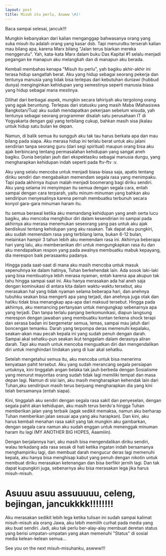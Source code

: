 ```yaml
---
layout: post
title: Misuh itu perlu, Aswww \#1!
---
```


Baca sampai selesai, jancuk!!!

Mungkin kebanyakan dari kalian menganggap bahwasanya orang yang suka misuh itu adalah orang yang kasar dsb. Tapi menurutku terserah kalian mau bilang apa, karena Marx bilang "Jalan terus biarkan mereka menggerutu". Yah, kata-kata Marx dalam buku Das Kapital #1 selalu menjadi pegangan ke manapun aku melangkah dan di manapun aku berada.

Kembali membahas kenapa "Misuh itu perlu", yah bagiku akhir-akhir ini terasa hidup sangatlah berat. Aku yang hidup sebagai seorang pekerja dan tentunya manusia yang tidak bisa terlepas dari kebutuhan duniawi (hubbud dunya) menginginkan kehidupan yang semestinya seperti manusia biasa yang hidup sebagai mana mestinya.

Dilihat dari berbagai aspek, mungkin secara lahiriyah aku tergolong orang yang agak beruntung. Terlepas dari statusku yang masih Maba (Mahasiswa Bangkotan/Tua) aku sudah mendapatkan pekerjaan sebelum wisuda, yah tentunya sebagai seorang programmer disalah satu perusahaan IT di Yogyakarta dengan gaji yang terbilang cukup, bahkan masih sisa jikalau untuk hidup satu bulan ke depan.

Namun, di balik semua itu sungguh aku tak tau harus berkata apa dan mau bilang pada siapa. Aku merasa hidup ini terlalu berat untuk aku jalani sendirian tanpa seorang guru (dari segi spiritual) maupun orang bisa aku ajak berbincang tentang permasalahan kehidupan yang sangat aneh bagiku. Dunia berjalan jauh dari ekspektasiku sebagai manusia dungu, yang mengharapkan kehidupan indah seperti pada ftv-ftv :v. 

Aku yang selalu mencoba untuk menjadi biasa-biasa saja, apatis tentang diriku sendiri dan mengabaikan memendam segala rasa yang menimpaku. Tapi pada akhirnya itupun malah menjadi boomerang bagi diriku sendiri. Aku yang selama ini menyimpan itu semua dengan segala cara, entah sampai dengan cara terparah, yaitu minum-minuman yang bahkan aku sendiripun menyesalinya karena pernah membuatku terbunuh secara konyol gara-gara minuman haram itu.

Itu semua berawal ketika aku memandang kehidupan yang aneh serta lucu bagiku, aku mencoba menghibur diri dalam kesendirian ini sampai pada akhirnya aku merasa menemukan seseorang yang pas untuk aku ajak berdiskusi tentang kehidupan yang aku rasakan. Tak dapat aku pungkiri, aku sudah memendam rasa yang terbilang lama, bukan 6-12 bulan, melainkan hampir 3 tahun lebih aku memendam rasa ini. Akhirnya beberapa hari yang lalu, aku memberanikan diri untuk mengungkapkan rasa itu dan aku mendapatkan respon yang pada awalnya membuatku mabuk kepayang, dia merespon baik perasaanku padanya. 

Hingga pada saat-saat di mana aku masih mencoba untuk masuk sepenuhnya ke dalam hatinya, Tuhan berkehendak lain. Ada sosok laki-laki yang bisa membuatnya lebih merasa nyaman, entah karena apa akupun tak tahu hingga sampai saat ini. Aku hanya merasakan ada hal aneh saja dengan kominukasi di antara kita dalam waktu-waktu tersebut, aku merasakan hal yang tidak nyaman selama beberapa hari, dan anehnya tubuhku seakan bisa mengerti apa yang terjadi, dan anehnya juga otak dan hatiku tidak bisa menangkap apa-apa dari maksud tersebut. Hingga pada akhirnya, aku memancing pertanyaan untuk mengungkap sebenarnya apa yang terjadi. Dan tanpa terlalu panjang berkomunikasi, diapun langsung merespon dengan jawaban yang membuatku kontan terkena shock terapi dan serasa badan ini bergemetar semua, lemas, sampai mau jatuh dari boncengan temanku. Darah yang terpompa deras memenuhi kepalaku, seakan-akan mau pecah kepala ini yang sudah penuh dengan darah. Sampai akal sehatku-pun seakan ikut tenggelam dalam derasnya aliran darah. Tapi aku masih untuk mencoba menguatkan diri dan mengendalikan diri untuk menghindari tindakan yang di luar akal sehatku.

Setelah mengetahui semua itu, aku mencoba untuk bisa menerima kenyataan pahit tersebut. Aku yang sudah merancang segala persiapan untuknya, kini tinggalah angan belaka tak jauh berbeda dengan Sosialisme yang menurut mayoritas orang sudah tidak lagi memiliki tempat dan masa depan lagi. Namun di sisi lain, aku masih mengharapkan kehendak lain dari Tuhan,aku sendiripun masih terus berjuang mengharapkan dia yang kini telah bersamanya (entah siapa). 

Kini, tinggalah aku sendiri dengan segala rasa sakit dan penyeselan, dengan segala pahit akan kehidupan, aku masih terus berdo'a hingga Tuhan memberikan jalan yang terbaik (agak sedikit memaksa, namun aku berharap Tuhan memberikan jalan sesuai apa yang aku harapkan). Dan kini, aku harus kembali menahan rasa sakit yang tak mungkin aku gambarkan, dengan segala cara namun aku sudah enggan untuk menenggak minuman haram itu lagi (MY ANOTHER BIG HOPES, Aaamiiin).

Dengan berjalannya hari, aku masih bisa mengendalikan diriku sendiri, walau terkadang ada rasa sesak di hati ketika ingatan indah bersamanya menghampiriku lagi, dan membuat darah mengucur deras lagi memenuhi kepala, aku hanya bisa menghisap kabut yang penuh dengan nikotin untuk membuat diriku merasakan ketenangan dan bisa berfikir jernih lagi. Dan tak dapat kupungkiri juga, sebenarnya aku bisa merasakan lega jika harus misuh-misuh.

Asuuu asuu assuuuuu, celeng, bejingan, jancukkkk!!!!!!!!
========================================================

Aku merasakan sedikit lebih lega ketika tulisan ini sudah sampai kalimat misuh-misuh ala orang Jawa, aku lebih memilih curhat pada media yang aku buat sendiri. Jadi, aku tak perlu ber-alay-alay membuat deretan status yang berisi umpatan-umpatan yang akan memenuhi "Status" di sosial media kelean-kelean semua...

See you on the next misuh-misuhanku, aswww!!!